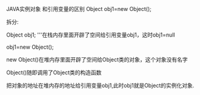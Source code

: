 JAVA实例对象 和引用变量的区别
Object obj1=new Object();

拆分:

Object obj1; '''在栈内存里面开辟了空间给引用变量obj1，这时obj1=null

obj1=new Object();

new Object()在堆内存里面开辟了空间给Object类的对象，这个对象没有名字

Object()随即调用了Object类的构造函数

把对象的地址在堆内存的地址给引用变量obj1,此时obj1就是Object的实例化对象.